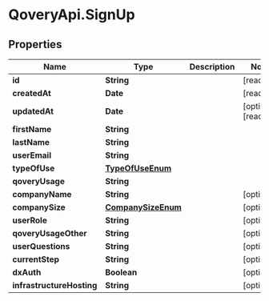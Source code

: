 # QoveryApi.SignUp

## Properties

Name | Type | Description | Notes
------------ | ------------- | ------------- | -------------
**id** | **String** |  | [readonly] 
**createdAt** | **Date** |  | [readonly] 
**updatedAt** | **Date** |  | [optional] [readonly] 
**firstName** | **String** |  | 
**lastName** | **String** |  | 
**userEmail** | **String** |  | 
**typeOfUse** | [**TypeOfUseEnum**](TypeOfUseEnum.md) |  | 
**qoveryUsage** | **String** |  | 
**companyName** | **String** |  | [optional] 
**companySize** | [**CompanySizeEnum**](CompanySizeEnum.md) |  | [optional] 
**userRole** | **String** |  | [optional] 
**qoveryUsageOther** | **String** |  | [optional] 
**userQuestions** | **String** |  | [optional] 
**currentStep** | **String** |  | [optional] 
**dxAuth** | **Boolean** |  | [optional] 
**infrastructureHosting** | **String** |  | [optional] 


